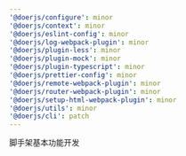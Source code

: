 ```yaml
---
'@doerjs/configure': minor
'@doerjs/context': minor
'@doerjs/eslint-config': minor
'@doerjs/log-webpack-plugin': minor
'@doerjs/plugin-less': minor
'@doerjs/plugin-mock': minor
'@doerjs/plugin-typescript': minor
'@doerjs/prettier-config': minor
'@doerjs/remote-webpack-plugin': minor
'@doerjs/router-webpack-plugin': minor
'@doerjs/setup-html-webpack-plugin': minor
'@doerjs/utils': minor
'@doerjs/cli': patch
---
```


脚手架基本功能开发
